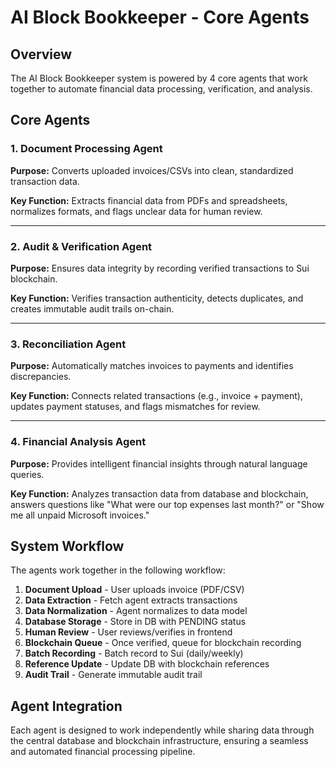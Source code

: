 # AI Block Bookkeeper - Core Agents

## Overview

The AI Block Bookkeeper system is powered by 4 core agents that work together to automate financial data processing, verification, and analysis.

## Core Agents

### 1. Document Processing Agent

**Purpose:** Converts uploaded invoices/CSVs into clean, standardized transaction data.

**Key Function:** Extracts financial data from PDFs and spreadsheets, normalizes formats, and flags unclear data for human review.

---

### 2. Audit & Verification Agent

**Purpose:** Ensures data integrity by recording verified transactions to Sui blockchain.

**Key Function:** Verifies transaction authenticity, detects duplicates, and creates immutable audit trails on-chain.

---

### 3. Reconciliation Agent

**Purpose:** Automatically matches invoices to payments and identifies discrepancies.

**Key Function:** Connects related transactions (e.g., invoice + payment), updates payment statuses, and flags mismatches for review.

---

### 4. Financial Analysis Agent

**Purpose:** Provides intelligent financial insights through natural language queries.

**Key Function:** Analyzes transaction data from database and blockchain, answers questions like "What were our top expenses last month?" or "Show me all unpaid Microsoft invoices."

## System Workflow

The agents work together in the following workflow:

1. **Document Upload** - User uploads invoice (PDF/CSV)
2. **Data Extraction** - Fetch agent extracts transactions
3. **Data Normalization** - Agent normalizes to data model
4. **Database Storage** - Store in DB with PENDING status
5. **Human Review** - User reviews/verifies in frontend
6. **Blockchain Queue** - Once verified, queue for blockchain recording
7. **Batch Recording** - Batch record to Sui (daily/weekly)
8. **Reference Update** - Update DB with blockchain references
9. **Audit Trail** - Generate immutable audit trail

## Agent Integration

Each agent is designed to work independently while sharing data through the central database and blockchain infrastructure, ensuring a seamless and automated financial processing pipeline.

